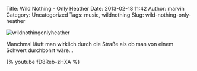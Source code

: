 Title: Wild Nothing - Only Heather
Date: 2013-02-18 11:42
Author: marvin
Category: Uncategorized
Tags: music, wildnothing
Slug: wild-nothing-only-heather

![wildnothingonlyheather]({static}/images/wildnothingonlyheather.jpg)

Manchmal läuft man wirklich durch die Straße als ob man von einem
Schwert durchbohrt wäre...

{% youtube fD8Reb-zHXA %}

